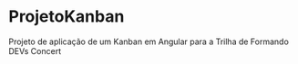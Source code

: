 # ProjetoKanban
Projeto de aplicação de um Kanban em Angular para a Trilha de Formando DEVs Concert
